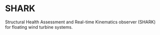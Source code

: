 # SHARK
Structural Health Assessment and Real-time Kinematics observer (SHARK) for floating wind turbine systems.
